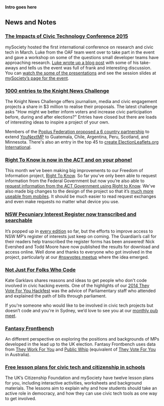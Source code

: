 **Intro goes here**

## News and Notes

### [The Impacts of Civic Technology Conference 2015](https://www.mysociety.org/research/tictec2015/)

mySociety hosted the first international conference on research and civic tech in March. Luke from the OAF team went over to take part in the event and gave a workshop on some of the questions small developer teams have approaching research. [Luke wrote up a blog post](https://www.openaustraliafoundation.org.au/2015/04/08/the-impacts-of-civic-technology-conference-2015/) with some of his take-aways and tells us the event was full of frank and interesting discussion. You can [watch the some of the presentations](https://www.youtube.com/playlist?list=PLMbWpADzhTC4YBfhIn7ujBO6ADXxVN5vv) and see the session slides at [mySociety’s page for the event](https://www.mysociety.org/research/tictec2015/).

### [1000 entries to the Knight News Challenge](https://www.newschallenge.org/challenge/elections/entries?order=COMMENTS&direction=DESC)

The Knight News Challenge offers journalism, media and civic engagement projects a share in $3 million to realise their proposals. The latest challenge asks "How might we better inform voters and increase civic participation before, during and after elections?" Entries have closed but there are loads of interesting ideas to inspire a project of your own.

Members of the [Poplus Federation proposed a 6 country partnership](https://www.mysociety.org/2015/03/23/a-yay-for-poplus-moment-one-bid-six-countries/) to extend [YouNextMP](http://yournextmp.com/) to Guatemala, Chile, Argentina, Peru, Scotland, and Minnesota. There's also an entry in the top 45 to [create ElectionLeaflets.org International](https://www.newschallenge.org/challenge/elections/refinement/electionleaflets-org-international).

### [Right To Know is now in the ACT and on your phone!](https://www.openaustraliafoundation.org.au/2015/04/13/right-to-know-is-now-in-the-act/)

This month we've been making big improvements to our Freedom of Information project, [Right To Know](https://www.righttoknow.org.au/). So far you’ve only been able to request information from the Federal Government but now you’re also able to [request information from the ACT Government using Right to Know](https://www.openaustraliafoundation.org.au/2015/04/13/right-to-know-is-now-in-the-act/). We've also made big changes to the design of the project so that it’s [much more useable from mobiles](https://www.openaustraliafoundation.org.au/2015/04/02/a-better-right-to-know-on-your-phone/). It should be much easier to read request exchanges and even make requests no matter what device you use.

### [NSW Pecuniary Interest Register now transcribed and searchable](http://www.theguardian.com/global/datablog/ng-interactive/2015/mar/27/search-the-nsw-register-of-pecuniary-interests-to-see-what-politicians-have-declared)

It’s popped up in [every edition](https://www.openaustraliafoundation.org.au/category/civic-tech-monthly/) so far, but the efforts to improve access to NSW MP’s register of interests just keep on coming. The Guardian’s call for their readers help transcribed the register forms has been answered! Nick Evershed and Todd Moore have now published the results for download and access online. Well done and thanks to everyone who got involved in the project, particularly at our [#nswvotes meetup](http://www.meetup.com/OpenAustralia-Foundation/events/219652731/) where the idea emerged.

### [Not Just For Folks Who Code](https://18f.gsa.gov/2015/04/21/hackathons-not-just-for-folks-who-code/)

Kate Garklavs shares reasons and ideas to get people who don't code involved in civic hacking events. One of the highlights of our [2014 They Vote For You Hackfest](https://www.openaustraliafoundation.org.au/2014/10/03/and-what-a-hackfest-it-was/) was the advice of Parliamentary staff who attended and explained the path of bills through parliament.

If you're someone who would like to be involved in civic tech projects but doesn’t code and you're in Sydney, we’d love to see you at our [monthly pub meet](http://www.meetup.com/OpenAustralia-Foundation/).

### [Fantasy Frontbench](http://www.fantasyfrontbench.com/)

An different perspective on exploring the positions and backgrounds of MPs developed in the lead up to the UK election. Fantasy Frontbench uses data from [They Work For You](http://www.theyworkforyou.com/) and [Public Whip](http://www.publicwhip.org.uk/) (equivalent of [They Vote For You](https://theyvoteforyou.org.au/) in Australia).

### [Free lesson plans for civic tech and citizenship in schools](https://www.mysociety.org/lesson-plans/)

The UK’s Citizenship Foundation and mySociety have twelve lesson plans for you, including interactive activities, worksheets and background materials. The lessons aim to explain why and how students should take an active role in democracy, and how they can use civic tech tools as one way to get involved.
